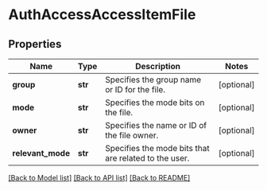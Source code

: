 # AuthAccessAccessItemFile

## Properties
Name | Type | Description | Notes
------------ | ------------- | ------------- | -------------
**group** | **str** | Specifies the group name or ID for the file. | [optional] 
**mode** | **str** | Specifies the mode bits on the file. | [optional] 
**owner** | **str** | Specifies the name or ID of the file owner. | [optional] 
**relevant_mode** | **str** | Specifies the mode bits that are related to the user. | [optional] 

[[Back to Model list]](../README.md#documentation-for-models) [[Back to API list]](../README.md#documentation-for-api-endpoints) [[Back to README]](../README.md)


